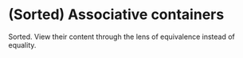 # (Sorted) Associative containers

Sorted. View their content through the lens of equivalence instead of equality.


